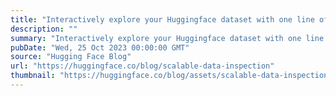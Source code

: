 ```yaml
---
title: "Interactively explore your Huggingface dataset with one line of code"
description: ""
summary: "Interactively explore your Huggingface dataset with one line of code The Hugging Face datasets libra..."
pubDate: "Wed, 25 Oct 2023 00:00:00 GMT"
source: "Hugging Face Blog"
url: "https://huggingface.co/blog/scalable-data-inspection"
thumbnail: "https://huggingface.co/blog/assets/scalable-data-inspection/thumbnail.png"
---
```


